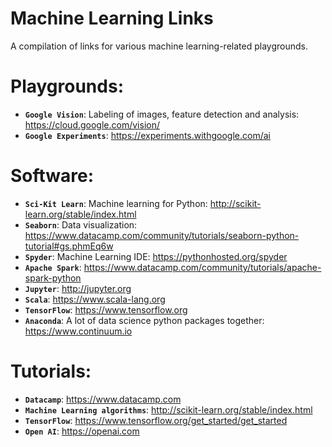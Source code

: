 # Machine Learning Links
A compilation of links for various machine learning-related playgrounds.

# Playgrounds:
- **`Google Vision`**: Labeling of images, feature detection and analysis:
https://cloud.google.com/vision/
- **`Google Experiments`**:
https://experiments.withgoogle.com/ai


# Software:
- **`Sci-Kit Learn`**: Machine learning for Python:
http://scikit-learn.org/stable/index.html
- **`Seaborn`**: Data visualization:
https://www.datacamp.com/community/tutorials/seaborn-python-tutorial#gs.phmEq6w
- **`Spyder`**: Machine Learning IDE: https://pythonhosted.org/spyder
- **`Apache Spark`**: https://www.datacamp.com/community/tutorials/apache-spark-python
- **`Jupyter`**: http://jupyter.org
- **`Scala`**: https://www.scala-lang.org
- **`TensorFlow`**: https://www.tensorflow.org
- **`Anaconda`**: A lot of data science python packages together: https://www.continuum.io

# Tutorials:
- **`Datacamp`**: https://www.datacamp.com
- **`Machine Learning algorithms`**: http://scikit-learn.org/stable/index.html
- **`TensorFlow`**: https://www.tensorflow.org/get_started/get_started
- **`Open AI`**: https://openai.com
